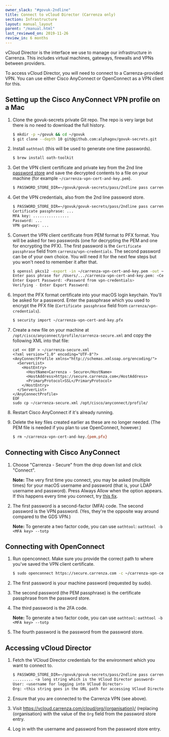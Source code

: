 ```yaml
---
owner_slack: "#govuk-2ndline"
title: Connect to vCloud Director (Carrenza only)
section: Infrastructure
layout: manual_layout
parent: "/manual.html"
last_reviewed_on: 2019-11-26
review_in: 6 months
---
```


vCloud Director is the interface we use to manage our infrastructure in
Carrenza. This includes virtual machines, gateways, firewalls and VPNs between
providers.

To access vCloud Director, you will need to connect to a Carrenza-provided VPN.
You can use either Cisco AnyConnect or OpenConnect as a VPN client for this.

## Setting up the Cisco AnyConnect VPN profile on a Mac

1. Clone the govuk-secrets private Git repo. The repo is very large but there
   is no need to download the full history.

    ```sh
    $ mkdir -p ~/govuk && cd ~/govuk
    $ git clone --depth 10 git@github.com:alphagov/govuk-secrets.git
    ```

1. Install `oathtool` (this will be used to generate one time passwords).

   ```sh
   $ brew install oath-toolkit
   ```

1. Get the VPN client certificate and private key from the 2nd line
   [password store](https://github.com/alphagov/govuk-secrets/tree/master/pass)
   and save the decrypted contents to a file on your machine (for example
     `~/carrenza-vpn-cert-and-key.pem`).

    ```sh
    $ PASSWORD_STORE_DIR=~/govuk/govuk-secrets/pass/2ndline pass carrenza/vpn-certificate > ~/carrenza-vpn-cert-and-key.pem
    ```

1. Get the VPN credentials, also from the 2nd line password store.

    ```sh
    $ PASSWORD_STORE_DIR=~/govuk/govuk-secrets/pass/2ndline pass carrenza/vpn-credentials
    Certificate passphrase: ...
    MFA key: ................
    Password: ...
    VPN gateway: ...
    ```

1. Convert the VPN client certificate from PEM format to PFX format. You will
   be asked for two passwords (one for decrypting the PEM and one for
   encrypting the PFX). The first password is the `Certificate passphrase`
   field from `carrenza/vpn-credentials`. The second password can be of your
   own choice. You will need it for the next few steps but you won't need to
   remember it after that.

    ```sh
    $ openssl pkcs12 -export -in ~/carrenza-vpn-cert-and-key.pem -out ~/carrenza-vpn-cert-and-key.pfx
    Enter pass phrase for /Users/.../carrenza-vpn-cert-and-key.pem: <Certificate passphrase from vpn-credentials>
    Enter Export Password: <Password from vpn-credentials>
    Verifying - Enter Export Password:
    ```

1. Import the PFX format certificate into your macOS login keychain. You'll be
   asked for a password. Enter the passphrase which you used to encrypt the PFX
   file (`Certificate passphrase` field from `carrenza/vpn-credentials`).

   ```sh
   $ security import ~/carrenza-vpn-cert-and-key.pfx
   ```

1. Create a new file on your machine at
   `/opt/cisco/anyconnect/profile/carrenza-secure.xml` and copy the following
   XML into that file:

    ```
    cat << EOF > ~/carrenza-secure.xml
    <?xml version="1.0" encoding="UTF-8"?>
    <AnyConnectProfile xmlns="http://schemas.xmlsoap.org/encoding/">
      <ServerList>
        <HostEntry>
          <HostName>Carrenza - Secure</HostName>
          <HostAddress>https://secure.carrenza.com</HostAddress>
          <PrimaryProtocol>SSL</PrimaryProtocol>
        </HostEntry>
      </ServerList>
    </AnyConnectProfile>
    EOF
    sudo cp ~/carrenza-secure.xml /opt/cisco/anyconnect/profile/
    ```

1. Restart Cisco AnyConnect if it's already running.

1. Delete the key files created earlier as these are no longer needed. (The PEM
   file is needed if you plan to use OpenConnect, however.)

    ```sh
    $ rm ~/carrenza-vpn-cert-and-key.{pem,pfx}
    ```

## Connecting with Cisco AnyConnect

1. Choose "Carrenza - Secure" from the drop down list and click "Connect".

   **Note:** The very first time you connect, you may be asked (multiple times)
   for your macOS username and password (that is, your LDAP username and
   password). Press Always Allow when the option appears. If this happens every
   time you connect, try [this fix](https://superuser.com/a/1306894).

1. The first password is a second-factor (MFA) code. The second password is
   the VPN password. (Yes, they're the opposite way around compared to the GDS
   VPN.)

   **Note:** To generate a two factor code, you can use `oathtool`:
   `oathtool -b <MFA key> --totp`

## Connecting with OpenConnect

1. Run openconnect. Make sure you provide the correct path to where you've
   saved the VPN client certificate.

   ```sh
   $ sudo openconnect https://secure.carrenza.com -c ~/carrenza-vpn-cert-and-key.pem
   ```

1. The first password is your machine password (requested by sudo).
1. The second password (the PEM passphrase) is the certificate passphrase from
   the password store.
1. The third password is the 2FA code.

   **Note:** To generate a two factor code, you can use `oathtool`:
   `oathtool -b <MFA key> --totp`

1. The fourth password is the password from the password store.

## Accessing vCloud Director

1. Fetch the VCloud Director credentials for the environment which you want to
   connect to.

    ```sh
    $ PASSWORD_STORE_DIR=~/govuk/govuk-secrets/pass/2ndline pass carrenza/vcloud-integration
    ......... <a long string which is the VCloud Director password>
    User: <username for logging into VCloud Director>
    Org: <this string goes in the URL path for accessing VCloud Director>
    ```

1. Ensure that you are connected to the Carrenza VPN (see above).

1. Visit https://vcloud.carrenza.com/cloud/org/{organisation}/ (replacing
   {organisation} with the value of the `Org` field from the password store
   entry.

1. Log in with the username and password from the password store entry.
